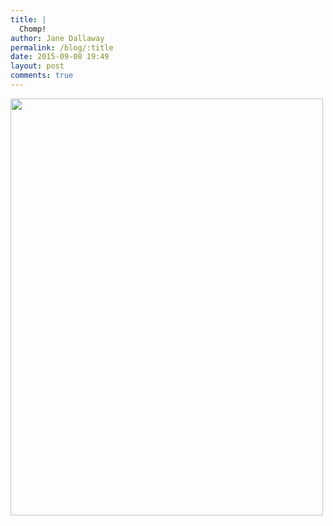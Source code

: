 ```yaml
---
title: |
  Chomp!
author: Jane Dallaway
permalink: /blog/:title
date: 2015-09-08 19:49
layout: post
comments: true
---
```


<div><a href="//static.skitters.dallaway.com/tp_IMG_3473.JPG"><img src="//static.skitters.dallaway.com/tp_thumb_IMG_3473.JPG" width="500" height="667"/></a></div>



  




      
